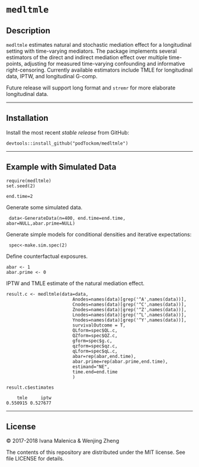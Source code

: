 `medltmle`
================

## Description

`medltmle` estimates natural and stochastic mediation effect for a longitudinal setting with time-varying mediators. The package implements several estimators of the direct and indirect mediation effect over multiple time-points, adjusting for measured time-varying confounding and informative right-censoring. Currently available estimators include TMLE for longitudinal data, IPTW, and longitudinal G-comp.

Future release will support long format and `stremr` for more elaborate longitudinal data. 

---

## Installation

Install the most recent _stable release_ from GitHub:
  ```
  devtools::install_github("podTockom/medltmle")
  ```
  
---

## Example with Simulated Data
  ```
  require(medltmle)
  set.seed(2)
  
  end.time=2
  ```

Generate some simulated data. 
  ```
   data<-GenerateData(n=400, end.time=end.time, abar=NULL,abar.prime=NULL)
  ```

Generate simple models for conditional densities and iterative expectations:
  ```
   spec<-make.sim.spec(2)
  ```

Define counterfactual exposures.
  ```
  abar <- 1
  abar.prime <- 0
  ```

IPTW and TMLE estimate of the natural mediation effect.
  ```
  result.c <- medltmle(data=data,
                           Anodes=names(data)[grep('^A',names(data))],
                           Cnodes=names(data)[grep('^C',names(data))],
                           Znodes=names(data)[grep('^Z',names(data))],
                           Lnodes=names(data)[grep('^L',names(data))],
                           Ynodes=names(data)[grep('^Y',names(data))],
                           survivalOutcome = T,
                           QLform=spec$QL.c,
                           QZform=spec$QZ.c,
                           gform=spec$g.c,
                           qzform=spec$qz.c,
                           qLform=spec$qL.c,
                           abar=rep(abar,end.time),
                           abar.prime=rep(abar.prime,end.time),
                           estimand="NE",
                           time.end=end.time
                           )
                           
  result.c$estimates
  
      tmle     iptw 
  0.550915 0.527677 

  ```
---

## License
&copy; 2017-2018 Ivana Malenica & Wenjing Zheng

The contents of this repository are distributed under the MIT license. See file LICENSE for details.
